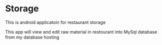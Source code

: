 # Storage

This is android applicatoin for restaurant storage

This app will view and edit raw material in restourant into MySql database from my database hosting
